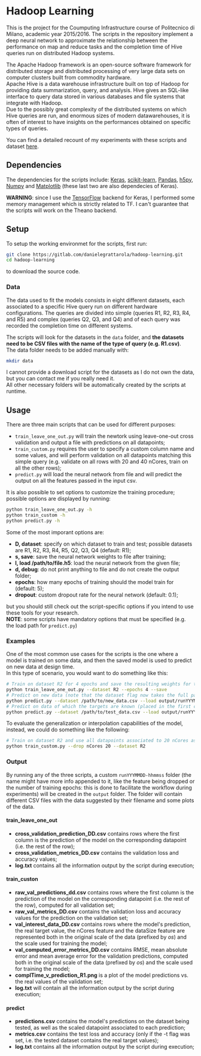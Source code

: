 # Hadoop Learning

This is the project for the Coumputing Infrastructure course of Politecnico di Milano, academic year 2015/2016. The scripts in the repository implement a deep neural network to approximate the relationship between the performance on map and reduce tasks and the completion time of Hive queries run on distributed Hadoop systems.  
  
The Apache Hadoop framework is an open-source software framework for distributed storage and distributed processing of very large data sets on computer clusters built from commodity hardware.  
Apache Hive is a data warehouse infrastructure built on top of Hadoop for providing data summarization, query, and analysis. Hive gives an SQL-like interface to query data stored in various databases and file systems that integrate with Hadoop.  
Due to the possibly great complexity of the distributed systems on which Hive queries are run, and enormous sizes of modern datawarehouses, it is often of interest to have insights on the performances obtained on specific types of queries.  
  
You can find a detailed recount of my experiments with these scripts and dataset [here](http://exsubstantia.com/ai/Estimating%20performance%20of%20Hadoop%20systems%20with%20deep%20learning.pdf.zip).

## Dependencies
The dependencies for the scripts include: [Keras](http://keras.io/#installation), [scikit-learn](http://scikit-learn.org/stable/install.html), [Pandas](http://pandas.pydata.org/), [h5py](http://packages.ubuntu.com/trusty/python-h5py), [Numpy](https://www.scipy.org/scipylib/download.html) and [Matplotlib](http://matplotlib.org/users/installing.html) (these last two are also dependecies of Keras).   

**WARNING**: since I use the [TensorFlow](https://www.tensorflow.org/versions/r0.10/get_started/index.html) backend for Keras, I performed some memory management which is strictly related to TF. I can't guarantee that the scripts will work on the Theano backend.  

## Setup

To setup the working environmet for the scripts, first run:
```sh
git clone https://gitlab.com/danielegrattarola/hadoop-learning.git
cd hadoop-learning
```  
to download the source code.  

### Data
  
The data used to fit the models consists in eight different datasets, each associated to a specific Hive query run on different hardware configurations. The queries are divided into simple (queries R1, R2, R3, R4, and R5) and complex (queries Q2, Q3, and Q4) and of each query was recorded the completion time on different systems.  
  
The scripts will look for the datasets in the `data` folder, and **the datasets need to be CSV files with the name of the type of query (e.g. R1.csv)**.    
The data folder needs to be added manually with: 
```sh
mkdir data
```   
I cannot provide a download script for the datasets as I do not own the data, but you can contact me if you really need it.   
All other necessary folders will be automatically created by the scripts at runtime.   

## Usage

There are three main scripts that can be used for different purposes:
- `train_leave_one_out.py` will train the newtork using leave-one-out cross validation and output a file with predictions on all datapoints;
- `train_custom.py` requires the user to specify a custom column name and some values, and will perform validation on all datapoints matching this simple query (e.g. validate on all rows with 20 and 40 nCores, train on all the other rows);
- `predict.py` will load the neural network from file and will predict the output on all the features passed in the input csv.   

It is also possible to set options to customize the training procedure; possible options are displayed by running:
```sh
python train_leave_one_out.py -h 
python train_custom -h 
python predict.py -h 
```   
  
Some of the most imporant options are:  
- **D, dataset**: specify on which dataset to train and test; possible datasets are R1, R2, R3, R4, R5, Q2, Q3, Q4 (default: R1);
- **s, save**: save the neural network weights to file after training;
- **l, load /path/to/file.h5**: load the neural network from the given file;
- **d, debug**: do not print anything to file and do not create the output folder;
- **epochs**: how many epochs of training should the model train for (default: 5);
- **dropout**: custom dropout rate for the neural network (default: 0.1);   

but you should still check out the script-specific options if you intend to use these tools for your research.  
**NOTE**: some scripts have mandatory options that must be specified (e.g. the load path for `predict.py`)

### Examples
One of the most common use cases for the scripts is the one where a model is trained on some data, and then the saved model is used to predict on new data at design time.   
In this type of scenario, you would want to do something like this:  
```sh
# Train on dataset R2 for 4 epochs and save the resulting weights for the model
python train_leave_one_out.py --dataset R2 --epochs 4 --save
# Predict on new data (note that the dataset flag now takes the full path to the dataset)
python predict.py --dataset /path/to/new_data.csv --load output/runYYYMMDD-hhmmss/model.h5
# Predict on data of which the targets are known (placed in the first column of the csv) and test the performance (**notice the -t flag**)
python predict.py --dataset /path/to/test_data.csv --load output/runYYYMMDD-hhmmss/model.h5 -t 
```  

To evaluate the generalization or interpolation capabilities of the model, instead, we could do something like the following:   
```sh
# Train on dataset R2 and use all datapoints associated to 20 nCores as validation data
python train_custom.py --drop nCores 20 --dataset R2
```  


### Output

By running any of the three scripts, a custom `runYYYMMDD-hhmmss` folder (the name might have more info appended to it, like the feature being dropped or the number of training epochs: this is done to facilitate the workflow during experiments) will be created in the `output` folder. The folder will contain different CSV files with the data suggested by their filename and some plots of the data.  

#### train_leave_one_out
- **cross_validation_prediction_DD.csv** contains rows where the first column is the prediction of the model on the corresponding datapoint (i.e. the rest of the row);
- **cross_validation_metrics_DD.csv** contains the validation loss and accuracy values;
- **log.txt** contains all the information output by the script during execution;  
  
#### train_custon
- **raw_val_predictions_dd.csv** contains rows where the first column is the prediction of the model on the corresponding datapoint (i.e. the rest of the row), computed for all validation set;
- **raw_val_metrics_DD.csv** contains the validation loss and accuracy values for the prediction on the validation set;
- **val_interest_data_DD.csv** contains rows where the model's prediction, the real target value, the nCores feature and the dataSize feature are represented both in the original scale of the data (prefixed by _os_) and the scale used for training the model;
- **val_computed_error_metrics_DD.csv** contains RMSE, mean absolute error and mean average error for the validation predictions, computed both in the original scale of the data (prefixed by _os_) and the scale used for training the model;
- **complTime_v_prediction_R1.png** is a plot of the model predictions vs. the real values of the validation set;
- **log.txt** will contain all the information output by the script during execution; 

#### predict
- **predictions.csv** contains the model's predictions on the dataset being tested, as well as the scaled datapoint associated to each prediction;
- **metrics.csv** contains the test loss and accuracy (only if the -t flag was set, i.e. the tested dataset contains the real target values);
- **log.txt** contains all the information output by the script during execution;  




